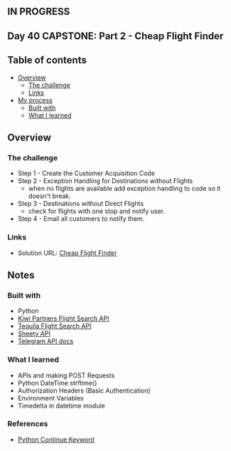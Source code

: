 ## IN PROGRESS
## Day 40 CAPSTONE: Part 2 - Cheap Flight Finder


## Table of contents

- [Overview](#overview)
  - [The challenge](#the-challenge)
  - [Links](#links)
- [My process](#my-process)
  - [Built with](#built-with)
  - [What I learned](#what-i-learned)

## Overview

### The challenge

- Step 1 - Create the Customer Acquisition Code
- Step 2 - Exception Handling for Destinations without Flights
  - when no flights are available add exception handling to code so it doesn't break.
- Step 3 - Destinations without Direct Flights
  - check for flights with one stop and notify user.
- Step 4 - Email all customers to notify them.

### Links

- Solution URL: [Cheap Flight Finder](https://github.com/Mikerniker/100_Days_of_Python/tree/main/Day40)

## Notes


### Built with

- Python
- [Kiwi Partners Flight Search API](https://partners.kiwi.com/)
- [Tequila Flight Search API](https://tequila.kiwi.com/portal/login)
- [Sheety API](https://sheety.co/)
- [Telegram API docs](https://core.telegram.org/bots/api)

### What I learned
- APIs and making POST Requests
- Python DateTime strftime()
- Authorization Headers (Basic Authentication)
- Environment Variables
- Timedelta in datetime module

### References
- [Python Continue Keyword](https://www.w3schools.com/python/ref_keyword_continue.asp)